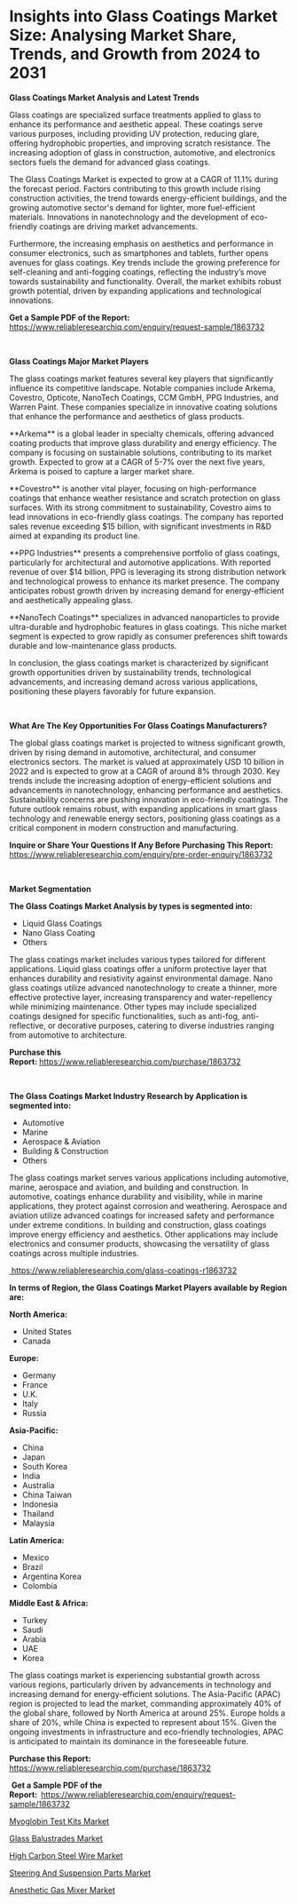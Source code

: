 <p><h1>Insights into Glass Coatings Market Size: Analysing Market Share, Trends, and Growth from 2024 to 2031</h1></p><p><strong>Glass Coatings Market Analysis and Latest Trends</strong></p>
<p><p>Glass coatings are specialized surface treatments applied to glass to enhance its performance and aesthetic appeal. These coatings serve various purposes, including providing UV protection, reducing glare, offering hydrophobic properties, and improving scratch resistance. The increasing adoption of glass in construction, automotive, and electronics sectors fuels the demand for advanced glass coatings.</p><p>The Glass Coatings Market is expected to grow at a CAGR of 11.1% during the forecast period. Factors contributing to this growth include rising construction activities, the trend towards energy-efficient buildings, and the growing automotive sector's demand for lighter, more fuel-efficient materials. Innovations in nanotechnology and the development of eco-friendly coatings are driving market advancements. </p><p>Furthermore, the increasing emphasis on aesthetics and performance in consumer electronics, such as smartphones and tablets, further opens avenues for glass coatings. Key trends include the growing preference for self-cleaning and anti-fogging coatings, reflecting the industry’s move towards sustainability and functionality. Overall, the market exhibits robust growth potential, driven by expanding applications and technological innovations.</p></p>
<p><strong>Get a Sample PDF of the Report:&nbsp;</strong> <a href="https://www.reliableresearchiq.com/enquiry/request-sample/1863732?utm_campaign=1137&utm_medium=2&utm_source=Github&utm_content=ia&utm_term=11112024&utm_id=glass-coatings">https://www.reliableresearchiq.com/enquiry/request-sample/1863732</a></p>
<p>&nbsp;</p>
<p><strong>Glass Coatings Major Market Players</strong></p>
<p><p>The glass coatings market features several key players that significantly influence its competitive landscape. Notable companies include Arkema, Covestro, Opticote, NanoTech Coatings, CCM GmbH, PPG Industries, and Warren Paint. These companies specialize in innovative coating solutions that enhance the performance and aesthetics of glass products.</p><p>**Arkema** is a global leader in specialty chemicals, offering advanced coating products that improve glass durability and energy efficiency. The company is focusing on sustainable solutions, contributing to its market growth. Expected to grow at a CAGR of 5-7% over the next five years, Arkema is poised to capture a larger market share.</p><p>**Covestro** is another vital player, focusing on high-performance coatings that enhance weather resistance and scratch protection on glass surfaces. With its strong commitment to sustainability, Covestro aims to lead innovations in eco-friendly glass coatings. The company has reported sales revenue exceeding $15 billion, with significant investments in R&D aimed at expanding its product line.</p><p>**PPG Industries** presents a comprehensive portfolio of glass coatings, particularly for architectural and automotive applications. With reported revenue of over $14 billion, PPG is leveraging its strong distribution network and technological prowess to enhance its market presence. The company anticipates robust growth driven by increasing demand for energy-efficient and aesthetically appealing glass.</p><p>**NanoTech Coatings** specializes in advanced nanoparticles to provide ultra-durable and hydrophobic features in glass coatings. This niche market segment is expected to grow rapidly as consumer preferences shift towards durable and low-maintenance glass products.</p><p>In conclusion, the glass coatings market is characterized by significant growth opportunities driven by sustainability trends, technological advancements, and increasing demand across various applications, positioning these players favorably for future expansion.</p></p>
<p>&nbsp;</p>
<p><strong>What Are The Key Opportunities For Glass Coatings Manufacturers?</strong></p>
<p><p>The global glass coatings market is projected to witness significant growth, driven by rising demand in automotive, architectural, and consumer electronics sectors. The market is valued at approximately USD 10 billion in 2022 and is expected to grow at a CAGR of around 8% through 2030. Key trends include the increasing adoption of energy-efficient solutions and advancements in nanotechnology, enhancing performance and aesthetics. Sustainability concerns are pushing innovation in eco-friendly coatings. The future outlook remains robust, with expanding applications in smart glass technology and renewable energy sectors, positioning glass coatings as a critical component in modern construction and manufacturing.</p></p>
<p><strong>Inquire or Share Your Questions If Any Before Purchasing This Report:</strong> <a href="https://www.reliableresearchiq.com/enquiry/pre-order-enquiry/1863732?utm_campaign=1137&utm_medium=2&utm_source=Github&utm_content=ia&utm_term=11112024&utm_id=glass-coatings">https://www.reliableresearchiq.com/enquiry/pre-order-enquiry/1863732</a></p>
<p>&nbsp;</p>
<p><strong>Market Segmentation</strong></p>
<p><strong>The Glass Coatings Market Analysis by types is segmented into:</strong></p>
<p><ul><li>Liquid Glass Coatings</li><li>Nano Glass Coating</li><li>Others</li></ul></p>
<p><p>The glass coatings market includes various types tailored for different applications. Liquid glass coatings offer a uniform protective layer that enhances durability and resistivity against environmental damage. Nano glass coatings utilize advanced nanotechnology to create a thinner, more effective protective layer, increasing transparency and water-repellency while minimizing maintenance. Other types may include specialized coatings designed for specific functionalities, such as anti-fog, anti-reflective, or decorative purposes, catering to diverse industries ranging from automotive to architecture.</p></p>
<p><strong>Purchase this Report:&nbsp;</strong><a href="https://www.reliableresearchiq.com/purchase/1863732?utm_campaign=1137&utm_medium=2&utm_source=Github&utm_content=ia&utm_term=11112024&utm_id=glass-coatings">https://www.reliableresearchiq.com/purchase/1863732</a></p>
<p>&nbsp;</p>
<p><strong>The Glass Coatings Market Industry Research by Application is segmented into:</strong></p>
<p><ul><li>Automotive</li><li>Marine</li><li>Aerospace & Aviation</li><li>Building & Construction</li><li>Others</li></ul></p>
<p><p>The glass coatings market serves various applications including automotive, marine, aerospace and aviation, and building and construction. In automotive, coatings enhance durability and visibility, while in marine applications, they protect against corrosion and weathering. Aerospace and aviation utilize advanced coatings for increased safety and performance under extreme conditions. In building and construction, glass coatings improve energy efficiency and aesthetics. Other applications may include electronics and consumer products, showcasing the versatility of glass coatings across multiple industries.</p></p>
<p><a href="https://www.reliableresearchiq.com/glass-coatings-r1863732?utm_campaign=1137&utm_medium=2&utm_source=Github&utm_content=ia&utm_term=11112024&utm_id=glass-coatings">&nbsp;https://www.reliableresearchiq.com/glass-coatings-r1863732</a></p>
<p><strong>In terms of Region, the Glass Coatings Market Players available by Region are:</strong></p>
<p>
    <p> <strong> North America: </strong>
        <ul>
            <li>United States</li>
            <li>Canada</li>
        </ul>
        </p> 
    <p> <strong> Europe: </strong>
        <ul>
            <li>Germany</li>
            <li>France</li>
            <li>U.K.</li>
            <li>Italy</li>
            <li>Russia</li>
        </ul>
        </p> 
    <p> <strong> Asia-Pacific: </strong>
        <ul>
            <li>China</li>
            <li>Japan</li>
            <li>South Korea</li>
            <li>India</li>
            <li>Australia</li>
            <li>China Taiwan</li>
            <li>Indonesia</li>
            <li>Thailand</li>
            <li>Malaysia</li>
        </ul>
        </p> 
    <p> <strong> Latin America: </strong>
        <ul>
            <li>Mexico</li>
            <li>Brazil</li>
            <li>Argentina Korea</li>
            <li>Colombia</li>
        </ul>
        </p> 
    <p> <strong> Middle East & Africa: </strong>
        <ul>
            <li>Turkey</li>
            <li>Saudi</li>
            <li>Arabia</li>
            <li>UAE</li>
            <li>Korea</li>
        </ul>
    </p>
    </p>
<p><p>The glass coatings market is experiencing substantial growth across various regions, particularly driven by advancements in technology and increasing demand for energy-efficient solutions. The Asia-Pacific (APAC) region is projected to lead the market, commanding approximately 40% of the global share, followed by North America at around 25%. Europe holds a share of 20%, while China is expected to represent about 15%. Given the ongoing investments in infrastructure and eco-friendly technologies, APAC is anticipated to maintain its dominance in the foreseeable future.</p></p>
<p><strong>Purchase this Report: </strong><a href="https://www.reliableresearchiq.com/purchase/1863732?utm_campaign=1137&utm_medium=2&utm_source=Github&utm_content=ia&utm_term=11112024&utm_id=glass-coatings">https://www.reliableresearchiq.com/purchase/1863732</a></p>
<p>&nbsp;<strong>Get a Sample PDF of the Report:&nbsp;&nbsp;</strong><a href="https://www.reliableresearchiq.com/enquiry/request-sample/1863732?utm_campaign=1137&utm_medium=2&utm_source=Github&utm_content=ia&utm_term=11112024&utm_id=glass-coatings">https://www.reliableresearchiq.com/enquiry/request-sample/1863732</a></p>
<p><strong></strong></p>
<p><p><a href="https://issuu.com/reportprime-2/docs/myoglobin-test-kits-market-size-203_e2c70412da251f?utm_campaign=1137&utm_medium=2&utm_source=Github&utm_content=ia&utm_term=11112024&utm_id=glass-coatings">Myoglobin Test Kits Market</a></p><p><a href="https://github.com/kyleetroxilbu/Market-Research-Report-List-1/blob/main/glass-balustrades-market.md?utm_campaign=1137&utm_medium=2&utm_source=Github&utm_content=ia&utm_term=11112024&utm_id=glass-coatings">Glass Balustrades Market</a></p><p><a href="https://github.com/whitbyuhringenn/Market-Research-Report-List-1/blob/main/high-carbon-steel-wire-market.md?utm_campaign=1137&utm_medium=2&utm_source=Github&utm_content=ia&utm_term=11112024&utm_id=glass-coatings">High Carbon Steel Wire Market</a></p><p><a href="https://www.linkedin.com/pulse/decoding-steering-suspension-parts-industry-dynamics-strategic-0npue?utm_campaign=1137&utm_medium=2&utm_source=Github&utm_content=ia&utm_term=11112024&utm_id=glass-coatings">Steering And Suspension Parts Market</a></p><p><a href="https://issuu.com/reportprime-2/docs/anesthetic-gas-mixer-market-size-20_92337f6faa478c?utm_campaign=1137&utm_medium=2&utm_source=Github&utm_content=ia&utm_term=11112024&utm_id=glass-coatings">Anesthetic Gas Mixer Market</a></p></p>
